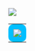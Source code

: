 <table align="center" style="border-collapse: collapse; width: 100%; max-width: 600px;">
  <tr>
    <td style="background-color: #00BFFF; padding: 10px; border-radius: 10px;">
      <a href="https://www.youtube.com/@tysuiku" target="_blank">
        <img src="https://puu.sh/JD4aB/7e3925b030.gif">
      </a>
    </td>
  </tr>
  <tr>
      <img src="https://github-readme-stats.vercel.app/api?username=Tysuiku&show_icons=true&theme=radical">
  </tr>
</table>





